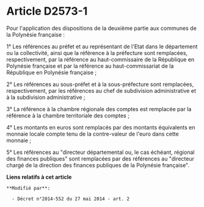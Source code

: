# Article D2573-1

Pour l'application des dispositions de la deuxième partie aux communes de la Polynésie française : 

1° Les références au préfet et au représentant de l'Etat dans le département ou la collectivité, ainsi que la référence à la
préfecture sont remplacées, respectivement, par la référence au haut-commissaire de la République en Polynésie française et
par la référence au haut-commissariat de la République en Polynésie française ; 

2° Les références au sous-préfet et à la sous-préfecture sont remplacées, respectivement, par les références au chef de
subdivision administrative et à la subdivision administrative ; 

3° La référence à la chambre régionale des comptes est remplacée par la référence à la chambre territoriale des comptes ; 

4° Les montants en euros sont remplacés par des montants équivalents en monnaie locale compte tenu de la contre-valeur de
l'euro dans cette monnaie ;

5° Les références au "directeur départemental ou, le cas échéant, régional des finances publiques" sont remplacées par des
références au "directeur chargé de la direction des finances publiques de la Polynésie française".

**Liens relatifs à cet article**

	**Modifié par**:

	  - Décret n°2014-552 du 27 mai 2014 - art. 2
